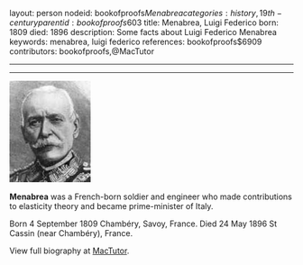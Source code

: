 layout: person
nodeid: bookofproofs$Menabrea
categories: history,19th-century
parentid: bookofproofs$603
title: Menabrea, Luigi Federico
born: 1809
died: 1896
description: Some facts about Luigi Federico Menabrea
keywords: menabrea, luigi federico
references: bookofproofs$6909
contributors: bookofproofs,@MacTutor

---


---

![Menabrea.jpg](https://github.com/bookofproofs/bookofproofs.github.io/blob/main/_sources/_assets/images/portraits/Menabrea.jpg?raw=true)

**Menabrea** was a French-born soldier and engineer who made contributions to elasticity theory and became prime-minister of Italy.

Born 4 September 1809 Chambéry, Savoy, France. Died 24 May 1896 St Cassin (near Chambéry), France.


View full biography at [MacTutor](https://mathshistory.st-andrews.ac.uk/Biographies/Menabrea/).